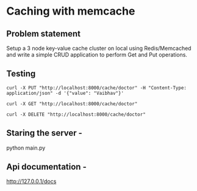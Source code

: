 # Caching with memcache

## Problem statement
Setup a 3 node key-value cache cluster on local using Redis/Memcached and write a simple CRUD application to perform Get and Put operations.


## Testing

  `curl -X PUT "http://localhost:8000/cache/doctor" -H "Content-Type: application/json" -d '{"value": "Vaibhav"}'`

`curl -X GET "http://localhost:8000/cache/doctor"`

`curl -X DELETE "http://localhost:8000/cache/doctor"`

## Staring the server - 
python main.py

## Api documentation - 
http://127.0.0.1/docs
